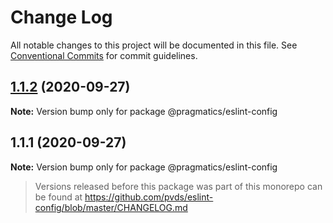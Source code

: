 # Change Log

All notable changes to this project will be documented in this file.
See [Conventional Commits](https://conventionalcommits.org) for commit guidelines.

## [1.1.2](https://github.com/pvds/eslint-config/compare/@pragmatics/eslint-config@1.1.1...@pragmatics/eslint-config@1.1.2) (2020-09-27)

**Note:** Version bump only for package @pragmatics/eslint-config

## 1.1.1 (2020-09-27)

**Note:** Version bump only for package @pragmatics/eslint-config

> Versions released before this package was part of this monorepo
> can be found at https://github.com/pvds/eslint-config/blob/master/CHANGELOG.md
